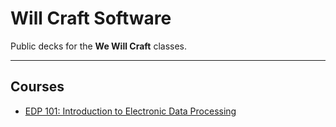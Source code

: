 # Will Craft Software

Public decks for the **We Will Craft** classes.

---

## Courses

- [EDP 101: Introduction to Electronic Data Processing](/edp101)